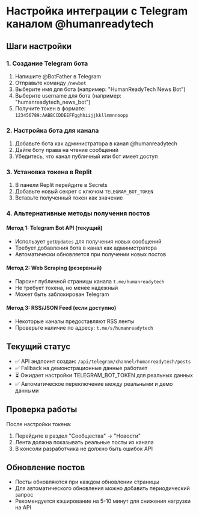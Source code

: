 # Настройка интеграции с Telegram каналом @humanreadytech

## Шаги настройки

### 1. Создание Telegram бота
1. Напишите @BotFather в Telegram
2. Отправьте команду `/newbot`
3. Выберите имя для бота (например: "HumanReadyTech News Bot")
4. Выберите username для бота (например: "humanreadytech_news_bot")
5. Получите токен в формате: `123456789:AABBCCDDEEFFgghhiijjkkllmmnnoopp`

### 2. Настройка бота для канала
1. Добавьте бота как администратора в канал @humanreadytech
2. Дайте боту права на чтение сообщений
3. Убедитесь, что канал публичный или бот имеет доступ

### 3. Установка токена в Replit
1. В панели Replit перейдите в Secrets
2. Добавьте новый секрет с ключом `TELEGRAM_BOT_TOKEN`
3. Вставьте полученный токен как значение

### 4. Альтернативные методы получения постов

#### Метод 1: Telegram Bot API (текущий)
- Использует `getUpdates` для получения новых сообщений
- Требует добавления бота в канал как администратора
- Автоматически обновляется при получении новых постов

#### Метод 2: Web Scraping (резервный)
- Парсинг публичной страницы канала `t.me/humanreadytech`
- Не требует токена, но менее надежный
- Может быть заблокирован Telegram

#### Метод 3: RSS/JSON Feed (если доступно)
- Некоторые каналы предоставляют RSS ленты
- Проверьте наличие по адресу: `t.me/s/humanreadytech`

## Текущий статус
- ✅ API эндпоинт создан: `/api/telegram/channel/humanreadytech/posts`
- ✅ Fallback на демонстрационные данные работает
- ⏳ Ожидает настройки TELEGRAM_BOT_TOKEN для реальных данных
- ✅ Автоматическое переключение между реальными и демо данными

## Проверка работы
После настройки токена:
1. Перейдите в раздел "Сообщества" → "Новости"
2. Лента должна показывать реальные посты из канала
3. В консоли разработчика не должно быть ошибок API

## Обновление постов
- Посты обновляются при каждом обновлении страницы
- Для автоматического обновления можно добавить периодический запрос
- Рекомендуется кэширование на 5-10 минут для снижения нагрузки на API